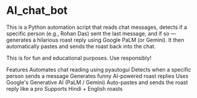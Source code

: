 # AI_chat_bot
This is a Python automation script that reads chat messages, detects if a specific person (e.g., Rohan Das) sent the last message, and if so — generates a hilarious roast reply using Google PaLM (or Gemini). It then automatically pastes and sends the roast back into the chat.

This is for fun and educational purposes. Use responsibly!

Features
    Automates chat reading using pyautogui
    Detects when a specific person sends a message
    Generates funny AI-powered roast replies
    Uses Google's Generative AI (PaLM / Gemini)
    Auto-pastes and sends the roast reply like a pro
    Supports Hindi + English roasts
